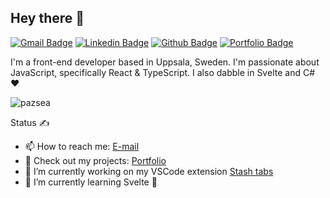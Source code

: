 ## Hey there 👋
[![Gmail Badge](https://img.shields.io/badge/-pazsea.github@gmail.com-c14438?style=flat&logo=Gmail&logoColor=white&link=mailto:pazsea.github@gmail.com)](mailto:pazsea.github@gmail.com) 
[![Linkedin Badge](https://img.shields.io/badge/-patricksjoberg-0072b1?style=flat&logo=Linkedin&logoColor=white&link=https://www.linkedin.com/in/patrick-sjoberg/)](https://www.linkedin.com/in/patrick-sjoberg/) [![Github Badge](https://img.shields.io/badge/-pazsea-grey?style=flat&logo=github&logoColor=white&link=https://github.com/pazsea/)](https://www.github.com/pazsea/) [![Portfolio Badge](https://img.shields.io/badge/portfolio-web-blue?style=flat&link=http://patrick-sjoberg-portfolio.surge.sh//)](http://patrick-sjoberg-portfolio.surge.sh//) <p align='left'>
I'm a front-end developer based in Uppsala, Sweden. I'm passionate about JavaScript, specifically React & TypeScript. I also dabble in Svelte and C# ❤️</p>
<p align=left> <img src=https://komarev.com/ghpvc/?username=pazsea alt=pazsea /> </p>

Status ✍️
- 📫 How to reach me: [E-mail](mailto:pazsea.github@google.com)
- 💼 Check out my projects: [Portfolio](http://patrick-sjoberg-portfolio.surge.sh/)
- 🔭 I’m currently working on my VSCode extension [Stash tabs](https://marketplace.visualstudio.com/items?itemName=paz1987.stash-tabs)
- 🌱 I’m currently learning Svelte 💖

<!--[![Github stats](https://github-readme-stats.vercel.app/api?username=pazsea&show_icons=true&include_all_commits=true)](https://github.com/pazsea/github-readme-stats)
[![Top Langs](https://github-readme-stats.vercel.app/api/top-langs/?username=pazsea&layout=compact)](https://github.com/pazsea/github-readme-stats) -->
